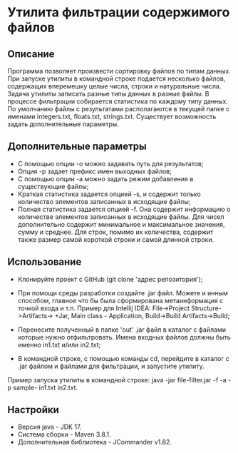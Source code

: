 # Утилита фильтрации содержимого файлов

## Описание
Программа позволяет произвести сортировку файлов по типам данных. При запуске утилиты в командной строке подается несколько файлов, содержащих вперемешку целые числа, строки и натуральные числа. Задача утилиты записать разные типы данных в разные файлы. В процессе фильтрации собирается статистика по каждому типу данных. По умолчанию файлы с результатами располагаются в текущей папке с именами integers.txt, floats.txt, strings.txt. Существует возможность задать дополнительные параметры.

## Дополнительные параметры
* С помощью опции -o можно задавать путь для результатов;
* Опция -p задает префикс имен выходных файлов;
* С помощью опции -a можно задать режим добавления в существующие файлы;
* Краткая статистика задается опцией -s, и содержит только количество элементов записанных в исходящие файлы;
* Полная статистика задается опцией -f. Она содержит информацию о количестве элементов записанных в исходящие файлы. Для чисел дополнительно содержит минимальное и максимальное значения, сумму и среднее. Для строк, помимо их количества, содержит также размер самой короткой строки и самой длинной строки.

## Использование

* Клонируйте проект с GitHub (git clone 'адрес репозитория');

* При помощи среды разработки создайте .jar файл. Можете и инным способом, главное что бы была сформирована метаинформация с точкой входа и т.п. Пример для Intellij IDEA:
File->Project Structure->Artifacts-> +Jar, Main class - Application, Build->Build Artifacts->Build;

* Перенесите полученный в папке 'out' .jar файл в каталог с файлами которые нужно отфильтровать. Имена входных файлов должны быть именно in1.txt и/или in2.txt;

* В командной строке, c помощью команды cd, перейдите в каталог с .jar файлом и файлами для фильтрации, и запустите утилиту.

Пример запуска утилиты в командной строке: java -jar file-filter.jar -f -a -p sample- in1.txt in2.txt.

## Настройки
* Версия java - JDK 17.
* Система сборки - Maven 3.8.1.
* Дополнительная библиотека - JCommander v1.82.




 
